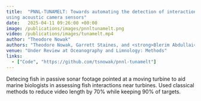 ```yaml
---
title:  "PNNL-TUNAMELT: Towards automating the detection of interactions with marine energy devices
using acoustic camera sensors"
date:   2025-04-11 09:26:00 +00:00
image: /publications/images/pnnltunamelt.png
video: /publications/images/tunamelt.mp4
author: "Theodore Nowak"
authors: "Theodore Nowak, Garrett Staines, and <strong>Blerim Abdullai</strong>"
venue: "Under Review at Oceanography and Limnology: Methods"
links:
  - ["Code", "https://github.com/tsnowak/pnnl-tunamelt"]
---
```

Detecing fish in passive sonar footage pointed at a moving turbine to aid marine biologists in assessing fish interactions near turbines. Used classical methods to reduce video length by 70% while keeping 90% of targets.
